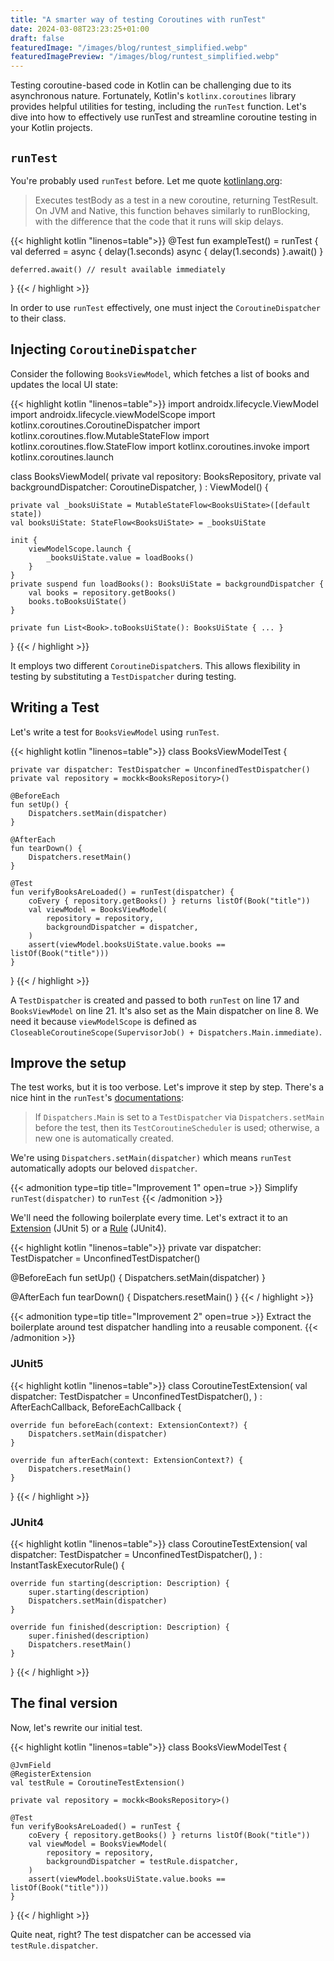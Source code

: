 ```yaml
---
title: "A smarter way of testing Coroutines with runTest"
date: 2024-03-08T23:23:25+01:00
draft: false
featuredImage: "/images/blog/runtest_simplified.webp"
featuredImagePreview: "/images/blog/runtest_simplified.webp"
---
```


Testing coroutine-based code in Kotlin can be challenging due to its asynchronous nature. 
Fortunately, Kotlin's `kotlinx.coroutines` library provides helpful utilities for testing, including the `runTest` function. 
Let's dive into how to effectively use runTest and streamline coroutine testing in your Kotlin projects.

## `runTest`
You're probably used `runTest` before. Let me quote [kotlinlang.org](https://kotlinlang.org/api/kotlinx.coroutines/kotlinx-coroutines-test/kotlinx.coroutines.test/run-test.html):

> Executes testBody as a test in a new coroutine, returning TestResult.</br>
> On JVM and Native, this function behaves similarly to runBlocking, with the difference that the code that it runs will skip delays.

{{< highlight kotlin "linenos=table">}}
@Test
fun exampleTest() = runTest {
    val deferred = async {
        delay(1.seconds)
        async {
            delay(1.seconds)
        }.await()
    }

    deferred.await() // result available immediately
}
{{< / highlight >}}

In order to use `runTest` effectively, one must inject the `CoroutineDispatcher` to their class.

## Injecting `CoroutineDispatcher`
Consider the following `BooksViewModel`, which fetches a list of books and updates the local UI state:

{{< highlight kotlin "linenos=table">}}
import androidx.lifecycle.ViewModel
import androidx.lifecycle.viewModelScope
import kotlinx.coroutines.CoroutineDispatcher
import kotlinx.coroutines.flow.MutableStateFlow
import kotlinx.coroutines.flow.StateFlow
import kotlinx.coroutines.invoke
import kotlinx.coroutines.launch

class BooksViewModel(
    private val repository: BooksRepository,
    private val backgroundDispatcher: CoroutineDispatcher,
) : ViewModel() {

    private val _booksUiState = MutableStateFlow<BooksUiState>([default state])
    val booksUiState: StateFlow<BooksUiState> = _booksUiState

    init {
        viewModelScope.launch {
            _booksUiState.value = loadBooks()
        }
    }
    private suspend fun loadBooks(): BooksUiState = backgroundDispatcher {
        val books = repository.getBooks()
        books.toBooksUiState()
    }
    
    private fun List<Book>.toBooksUiState(): BooksUiState { ... }
}
{{< / highlight >}}

It employs two different `CoroutineDispatcher`s. This allows flexibility in testing by substituting a `TestDispatcher` during testing.

## Writing a Test
Let's write a test for `BooksViewModel` using `runTest`.

{{< highlight kotlin "linenos=table">}}
class BooksViewModelTest {

    private var dispatcher: TestDispatcher = UnconfinedTestDispatcher()
    private val repository = mockk<BooksRepository>()

    @BeforeEach
    fun setUp() {
        Dispatchers.setMain(dispatcher)
    }

    @AfterEach
    fun tearDown() {
        Dispatchers.resetMain()
    }

    @Test
    fun verifyBooksAreLoaded() = runTest(dispatcher) {
        coEvery { repository.getBooks() } returns listOf(Book("title"))
        val viewModel = BooksViewModel(
            repository = repository,
            backgroundDispatcher = dispatcher,
        )
        assert(viewModel.booksUiState.value.books == listOf(Book("title")))
    }
}
{{< / highlight >}}

A `TestDispatcher` is created and passed to both `runTest` on line 17 and `BooksViewModel` on line 21.
It's also set as the Main dispatcher on line 8. We need it because `viewModelScope` is defined as `CloseableCoroutineScope(SupervisorJob() + Dispatchers.Main.immediate)`.

## Improve the setup
The test works, but it is too verbose. Let's improve it step by step. There's a nice hint in the `runTest`'s [documentations](https://kotlinlang.org/api/kotlinx.coroutines/kotlinx-coroutines-test/kotlinx.coroutines.test/run-test.html):

> If `Dispatchers.Main` is set to a `TestDispatcher` via `Dispatchers.setMain` before the test, then its `TestCoroutineScheduler` is used; otherwise, a new one is automatically created.

We're using `Dispatchers.setMain(dispatcher)` which means `runTest` automatically adopts our beloved `dispatcher`.

{{< admonition type=tip title="Improvement 1" open=true >}}
Simplify `runTest(dispatcher)` to `runTest`
{{< /admonition >}}

We'll need the following boilerplate every time. Let's extract it to an [Extension](https://junit.org/junit5/docs/current/user-guide/#extensions) (JUnit 5) or a [Rule](https://developer.android.com/reference/android/arch/core/executor/testing/InstantTaskExecutorRule) (JUnit4).

{{< highlight kotlin "linenos=table">}}
private var dispatcher: TestDispatcher = UnconfinedTestDispatcher()

@BeforeEach
fun setUp() {
    Dispatchers.setMain(dispatcher)
}

@AfterEach
fun tearDown() {
    Dispatchers.resetMain()
}
{{< / highlight >}}

{{< admonition type=tip title="Improvement 2" open=true >}}
Extract the boilerplate around test dispatcher handling into a reusable component. 
{{< /admonition >}}

### JUnit5
{{< highlight kotlin "linenos=table">}}
class CoroutineTestExtension(
    val dispatcher: TestDispatcher = UnconfinedTestDispatcher(),
) : AfterEachCallback, BeforeEachCallback {

    override fun beforeEach(context: ExtensionContext?) {
        Dispatchers.setMain(dispatcher)
    }

    override fun afterEach(context: ExtensionContext?) {
        Dispatchers.resetMain()
    }
}
{{< / highlight >}}

### JUnit4
{{< highlight kotlin "linenos=table">}}
class CoroutineTestExtension(
    val dispatcher: TestDispatcher = UnconfinedTestDispatcher(),
) : InstantTaskExecutorRule() {

    override fun starting(description: Description) {
        super.starting(description)
        Dispatchers.setMain(dispatcher)
    }

    override fun finished(description: Description) {
        super.finished(description)
        Dispatchers.resetMain()
    }
}
{{< / highlight >}}

## The final version
Now, let's rewrite our initial test.

{{< highlight kotlin "linenos=table">}}
class BooksViewModelTest {

    @JvmField
    @RegisterExtension
    val testRule = CoroutineTestExtension()

    private val repository = mockk<BooksRepository>()

    @Test
    fun verifyBooksAreLoaded() = runTest {
        coEvery { repository.getBooks() } returns listOf(Book("title"))
        val viewModel = BooksViewModel(
            repository = repository,
            backgroundDispatcher = testRule.dispatcher,
        )
        assert(viewModel.booksUiState.value.books == listOf(Book("title")))
    }
}
{{< / highlight >}}

Quite neat, right? The test dispatcher can be accessed via `testRule.dispatcher`.
